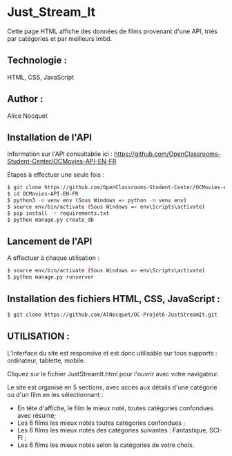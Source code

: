 # Just_Stream_It

Cette page HTML affiche des données de films provenant d'une API, triés par catégories et par meilleurs imbd.


## Technologie :

HTML, CSS, JavaScript

## Author :

Alice Nocquet


## Installation de l'API

Information sur l'API consultablie ici : https://github.com/OpenClassrooms-Student-Center/OCMovies-API-EN-FR

Étapes à effectuer une seule fois :

```bash
$ git clone https://github.com/OpenClassrooms-Student-Center/OCMovies-API-EN-FR.git
$ cd OCMovies-API-EN-FR
$ python3 -m venv env (Sous Windows => python -m venv env)
$ source env/bin/activate (Sous Windows => env\Scripts\activate)
$ pip install -r requirements.txt
$ python manage.py create_db
```

## Lancement de l'API

A effectuer à chaque utilisation : 

```bash
$ source env/bin/activate (Sous Windows => env\Scripts\activate)
$ python manage.py runserver
```


## Installation des fichiers HTML, CSS, JavaScript :

```bash
$ git clone https://github.com/AlNocquet/OC-Projet6-JustStreamIt.git
```

## UTILISATION :

L’interface du site est responsive et est donc utilisable sur tous supports : ordinateur, tablette, mobile.

Cliquez sur le fichier JustStreamIt.html pour l'ouvrir avec votre navigateur.

Le site est organisé en 5 sections, avec accès aux détails d'une catégorie ou d'un film en les sélectionnant : 

 - En tête d'affiche, le film le mieux noté, toutes catégories confondues avec résumé;
 - Les 6 films les mieux notés toutes catégories confondues ;
 - Les 6 films les mieux notés des catégories suivantes : Fantastique, SCI-FI ;
 - Les 6 films les mieux notés selon la catégories de votre choix.
